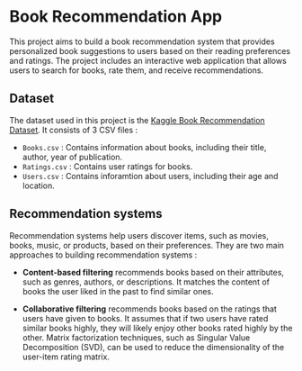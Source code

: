# Book Recommendation App

This project aims to build a book recommendation system that provides personalized book suggestions to users based on their reading preferences and ratings. The project includes an interactive web application that allows users to search for books, rate them, and receive recommendations.

## Dataset
The dataset used in this project is the [Kaggle Book Recommendation Dataset](https://www.kaggle.com/datasets/arashnic/book-recommendation-dataset/data).
It consists of 3 CSV files : 
* `Books.csv` : Contains information about books, including their title, author, year of publication.
* `Ratings.csv` : Contains user ratings for books.
* `Users.csv` : Contains inforamtion about users, including their age and location.

## Recommendation systems

Recommendation systems help users discover items, such as movies, books, music, or products, based on their preferences. They are two main approaches to building recommendation systems : 

* **Content-based filtering** recommends books based on their attributes, such as genres, authors, or descriptions. It matches the content of books the user liked in the past to find similar ones.

* **Collaborative filtering** recommends books based on the ratings that users have given to books. It assumes that if two users have rated similar books highly, they will likely enjoy other books rated highly by the other. Matrix factorization techniques, such as Singular Value Decomposition (SVD), can be used to reduce the dimensionality of the user-item rating matrix. 
